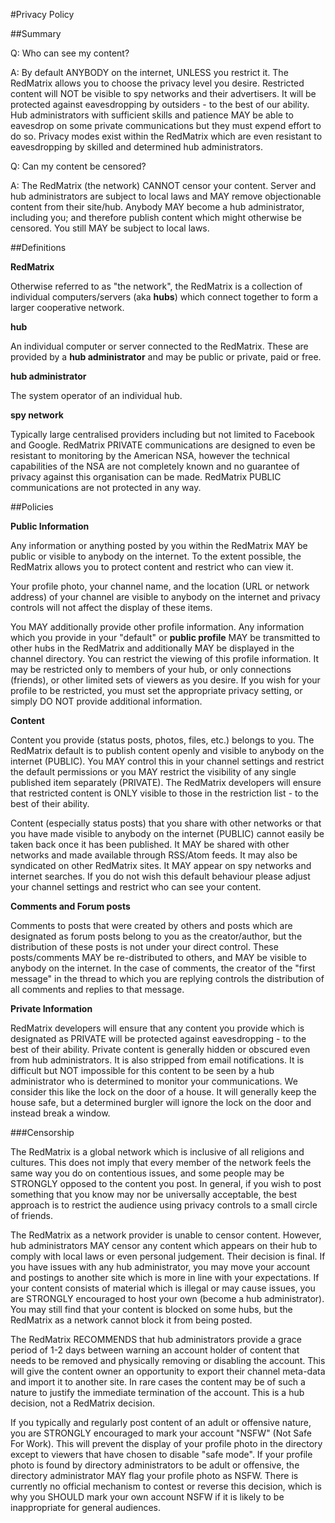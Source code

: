 #Privacy Policy

##Summary

Q: Who can see my content?
 
A: By default ANYBODY on the internet, UNLESS you restrict it. The RedMatrix allows you to choose the privacy level you desire. Restricted content will NOT be visible to spy networks and their advertisers. It will be protected against eavesdropping by outsiders - to the best of our ability. Hub administrators with sufficient skills and patience MAY be able to eavesdrop on some private communications but they must expend effort to do so. Privacy modes exist within the RedMatrix which are even resistant to eavesdropping by skilled and determined hub administrators.    

Q: Can my content be censored?

A: The RedMatrix (the network) CANNOT censor your content. Server and hub administrators are subject to local laws and MAY remove objectionable content from their site/hub. Anybody MAY become a hub administrator, including you; and therefore publish content which might otherwise be censored. You still MAY be subject to local laws.   


##Definitions

**RedMatrix** 

Otherwise referred to as "the network", the RedMatrix is a collection of individual computers/servers (aka **hubs**) which connect together to form a larger cooperative network. 

**hub** 

An individual computer or server connected to the RedMatrix. These are provided by a **hub administrator** and may be public or private, paid or free.

**hub administrator**

The system operator of an individual hub. 

**spy network**

Typically large centralised providers including but not limited to Facebook and Google.  RedMatrix PRIVATE communications are designed to even be resistant to monitoring by the American NSA, however the technical capabilities of the NSA are not completely known and no guarantee of privacy against this organisation can be made. RedMatrix PUBLIC communications are not protected in any way. 

##Policies

**Public Information**

Any information or anything posted by you within the RedMatrix MAY be public or visible to anybody on the internet. To the extent possible, the RedMatrix allows you to protect content and restrict who can view it.

Your profile photo, your channel name, and the location (URL or network address) of your channel are visible to anybody on the internet and privacy controls will not affect the display of these items. 

You MAY additionally provide other profile information. Any information which you provide in your "default" or **public profile** MAY be transmitted to other hubs in the RedMatrix and additionally MAY be displayed in the channel directory. You can restrict the viewing of this profile information. It may be restricted only to members of your hub, or only connections (friends), or other limited sets of viewers as you desire. If you wish for your profile to be restricted, you must set the appropriate privacy setting, or simply DO NOT provide additional information. 

**Content**

Content you provide (status posts, photos, files, etc.) belongs to you. The RedMatrix default is to publish content openly and visible to anybody on the internet (PUBLIC). You MAY control this in your channel settings and restrict the default permissions or you MAY restrict the visibility of any single published item separately (PRIVATE). The RedMatrix developers will ensure that restricted content is ONLY visible to those in the restriction list - to the best of their ability. 

Content (especially status posts) that you share with other networks or that you have made visible to anybody on the internet (PUBLIC) cannot easily be taken back once it has been published. It MAY be shared with other networks and made available through RSS/Atom feeds. It may also be syndicated on other RedMatrix sites. It MAY appear on spy networks and internet searches. If you do not wish this default behaviour please adjust your channel settings and restrict who can see your content. 

**Comments and Forum posts**

Comments to posts that were created by others and posts which are designated as forum posts belong to you as the creator/author, but the distribution of these posts is not under your direct control. These posts/comments MAY be re-distributed to others, and MAY be visible to anybody on the internet. In the case of comments, the creator of the "first message" in the thread to which you are replying controls the distribution of all comments and replies to that message.


**Private Information**

RedMatrix developers will ensure that any content you provide which is designated as PRIVATE will be protected against eavesdropping - to the best of their ability. Private content is generally hidden or obscured even from hub administrators. It is also stripped from email notifications. It is difficult but NOT impossible for this content to be seen by a hub administrator who is determined to monitor your communications. We consider this like the lock on the door of a house. It will generally keep the house safe, but a determined burgler will ignore the lock on the door and instead break a window. 


###Censorship

The RedMatrix is a global network which is inclusive of all religions and cultures. This does not imply that every member of the network feels the same way you do on contentious issues, and some people may be STRONGLY opposed to the content you post. In general, if you wish to post something that you know may nor be universally acceptable, the best approach is to restrict the audience using privacy controls to a small circle of friends. 

The RedMatrix as a network provider is unable to censor content. However, hub administrators MAY censor any content which appears on their hub to comply with local laws or even personal judgement. Their decision is final. If you have issues with any hub administrator, you may move your account and postings to another site which is more in line with your expectations. If your content consists of material which is illegal or may cause issues, you are STRONGLY encouraged to host your own (become a hub administrator). You may still find that your content is blocked on some hubs, but the RedMatrix as a network cannot block it from being posted.

The RedMatrix RECOMMENDS that hub administrators provide a grace period of 1-2 days between warning an account holder of content that needs to be removed and physically removing or disabling the account. This will give the content owner an opportunity to export their channel meta-data and import it to another site. In rare cases the content may be of such a nature to justify the immediate termination of the account. This is a hub decision, not a RedMatrix decision. 

If you typically and regularly post content of an adult or offensive nature, you are STRONGLY encouraged to mark your account "NSFW" (Not Safe For Work). This will prevent the display of your profile photo in the directory except to viewers that have chosen to disable "safe mode". If your profile photo is found by directory administrators to be adult or offensive, the directory administrator MAY flag your profile photo as NSFW. There is currently no official mechanism to contest or reverse this decision, which is why you SHOULD mark your own account NSFW if it is likely to be inappropriate for general audiences. 

